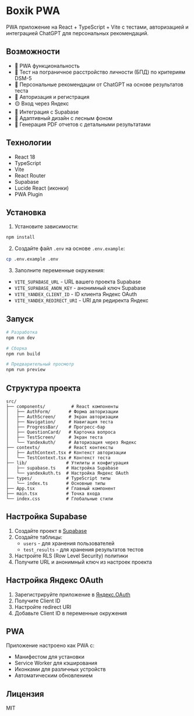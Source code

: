 # Boxik PWA

PWA приложение на React + TypeScript + Vite с тестами, авторизацией и интеграцией ChatGPT для персональных рекомендаций.

## Возможности

- 📱 PWA функциональность
- 🧪 Тест на пограничное расстройство личности (БПД) по критериям DSM-5
- 🤖 Персональные рекомендации от ChatGPT на основе результатов теста
- 🔐 Авторизация и регистрация
- 🟡 Вход через Яндекс
- 💾 Интеграция с Supabase
- 📱 Адаптивный дизайн с лесным фоном
- 📄 Генерация PDF отчетов с детальными результатами

## Технологии

- React 18
- TypeScript
- Vite
- React Router
- Supabase
- Lucide React (иконки)
- PWA Plugin

## Установка

1. Установите зависимости:
```bash
npm install
```

2. Создайте файл `.env` на основе `.env.example`:
```bash
cp .env.example .env
```

3. Заполните переменные окружения:
- `VITE_SUPABASE_URL` - URL вашего проекта Supabase
- `VITE_SUPABASE_ANON_KEY` - анонимный ключ Supabase
- `VITE_YANDEX_CLIENT_ID` - ID клиента Яндекс OAuth
- `VITE_YANDEX_REDIRECT_URI` - URI для редиректа Яндекс

## Запуск

```bash
# Разработка
npm run dev

# Сборка
npm run build

# Предварительный просмотр
npm run preview
```

## Структура проекта

```
src/
├── components/          # React компоненты
│   ├── AuthForm/       # Форма авторизации
│   ├── AuthScreen/     # Экран авторизации
│   ├── Navigation/     # Навигация теста
│   ├── ProgressBar/    # Прогресс-бар
│   ├── QuestionCard/   # Карточка вопроса
│   ├── TestScreen/     # Экран теста
│   └── YandexAuth/     # Авторизация через Яндекс
├── contexts/           # React контексты
│   ├── AuthContext.tsx # Контекст авторизации
│   └── TestContext.tsx # Контекст теста
├── lib/               # Утилиты и конфигурация
│   ├── supabase.ts    # Настройка Supabase
│   └── yandexAuth.ts  # Настройка Яндекс OAuth
├── types/             # TypeScript типы
│   └── index.ts       # Основные типы
├── App.tsx            # Главный компонент
├── main.tsx           # Точка входа
└── index.css          # Глобальные стили
```

## Настройка Supabase

1. Создайте проект в [Supabase](https://supabase.com)
2. Создайте таблицы:
   - `users` - для хранения пользователей
   - `test_results` - для хранения результатов тестов
3. Настройте RLS (Row Level Security) политики
4. Получите URL и анонимный ключ из настроек проекта

## Настройка Яндекс OAuth

1. Зарегистрируйте приложение в [Яндекс.OAuth](https://oauth.yandex.ru/)
2. Получите Client ID
3. Настройте redirect URI
4. Добавьте Client ID в переменные окружения

## PWA

Приложение настроено как PWA с:
- Манифестом для установки
- Service Worker для кэширования
- Иконками для различных устройств
- Автоматическим обновлением

## Лицензия

MIT

